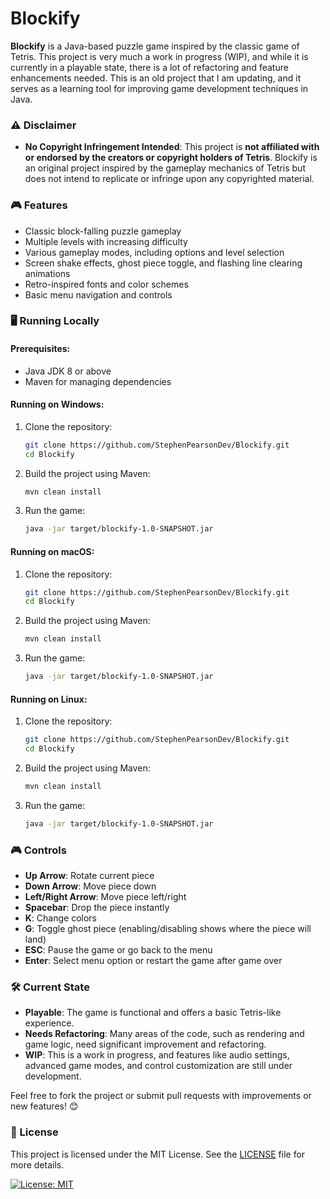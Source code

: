 # Blockify

**Blockify** is a Java-based puzzle game inspired by the classic game of Tetris. This project is very much a work in progress (WIP), and while it is currently in a playable state, there is a lot of refactoring and feature enhancements needed. This is an old project that I am updating, and it serves as a learning tool for improving game development techniques in Java.

### ⚠️ Disclaimer
- **No Copyright Infringement Intended**: This project is **not affiliated with or endorsed by the creators or copyright holders of Tetris**. Blockify is an original project inspired by the gameplay mechanics of Tetris but does not intend to replicate or infringe upon any copyrighted material.

### 🎮 Features
- Classic block-falling puzzle gameplay
- Multiple levels with increasing difficulty
- Various gameplay modes, including options and level selection
- Screen shake effects, ghost piece toggle, and flashing line clearing animations
- Retro-inspired fonts and color schemes
- Basic menu navigation and controls

### 🖥️ Running Locally

#### Prerequisites:
- Java JDK 8 or above
- Maven for managing dependencies

#### Running on Windows:
1. Clone the repository:
    ```bash
    git clone https://github.com/StephenPearsonDev/Blockify.git
    cd Blockify
    ```

2. Build the project using Maven:
    ```bash
    mvn clean install
    ```

3. Run the game:
    ```bash
    java -jar target/blockify-1.0-SNAPSHOT.jar
    ```

#### Running on macOS:
1. Clone the repository:
    ```bash
    git clone https://github.com/StephenPearsonDev/Blockify.git
    cd Blockify
    ```

2. Build the project using Maven:
    ```bash
    mvn clean install
    ```

3. Run the game:
    ```bash
    java -jar target/blockify-1.0-SNAPSHOT.jar
    ```

#### Running on Linux:
1. Clone the repository:
    ```bash
    git clone https://github.com/StephenPearsonDev/Blockify.git
    cd Blockify
    ```

2. Build the project using Maven:
    ```bash
    mvn clean install
    ```

3. Run the game:
    ```bash
    java -jar target/blockify-1.0-SNAPSHOT.jar
    ```

### 🎮 Controls

- **Up Arrow**: Rotate current piece
- **Down Arrow**: Move piece down
- **Left/Right Arrow**: Move piece left/right
- **Spacebar**: Drop the piece instantly
- **K**: Change colors
- **G**: Toggle ghost piece (enabling/disabling shows where the piece will land)
- **ESC**: Pause the game or go back to the menu
- **Enter**: Select menu option or restart the game after game over

### 🛠️ Current State
- **Playable**: The game is functional and offers a basic Tetris-like experience.
- **Needs Refactoring**: Many areas of the code, such as rendering and game logic, need significant improvement and refactoring.
- **WIP**: This is a work in progress, and features like audio settings, advanced game modes, and control customization are still under development.

Feel free to fork the project or submit pull requests with improvements or new features! 😊

### 📝 License
This project is licensed under the MIT License. See the [LICENSE](./LICENSE) file for more details.

[![License: MIT](https://img.shields.io/badge/License-MIT-yellow.svg)](https://opensource.org/licenses/MIT)
